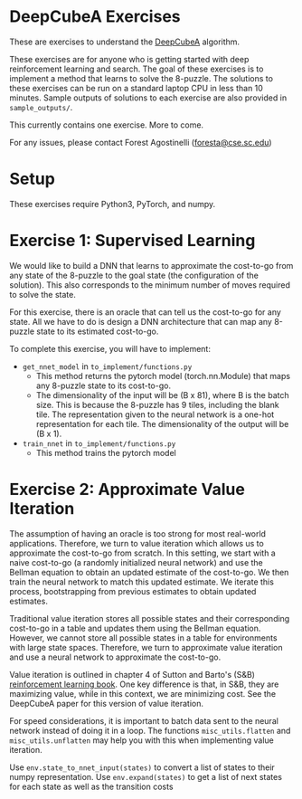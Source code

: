 # DeepCubeA Exercises
These are exercises to understand the 
[DeepCubeA](https://cse.sc.edu/~foresta/assets/files/SolvingTheRubiksCubeWithDeepReinforcementLearningAndSearch_Final.pdf) 
algorithm.

These exercises are for anyone who is getting started with deep reinforcement learning and search.
The goal of these exercises is to implement a method that learns to solve the 8-puzzle.
The solutions to these exercises can be run on a standard laptop CPU in less than 10 minutes.
Sample outputs of solutions to each exercise are also provided in `sample_outputs/`.

This currently contains one exercise. More to come.

For any issues, please contact Forest Agostinelli (foresta@cse.sc.edu)

# Setup
These exercises require Python3, PyTorch, and numpy.

# Exercise 1: Supervised Learning
We would like to build a DNN that learns to approximate the cost-to-go from any state of the 8-puzzle to the 
goal state (the configuration of the solution). This also corresponds to the minimum number of moves required to 
solve the state.

For this exercise, there is an oracle that can tell us the cost-to-go for any state. All we have to do is design a DNN
architecture that can map any 8-puzzle state to its estimated cost-to-go.

To complete this exercise, you will have to implement:
- `get_nnet_model` in `to_implement/functions.py`
    - This method returns the pytorch model (torch.nn.Module) that maps any 8-puzzle state to its cost-to-go.
    - The dimensionality of the input will be (B x 81), where B is the batch size. This is because the 8-puzzle has 9 tiles, including the blank tile. 
    The representation given to the neural network is a one-hot representation for each tile. The dimensionality of the output will be (B x 1).
- `train_nnet` in `to_implement/functions.py`
    - This method trains the pytorch model
    
# Exercise 2: Approximate Value Iteration
The assumption of having an oracle is too strong for most real-world applications.
Therefore, we turn to value iteration which allows us to approximate the cost-to-go from scratch.
In this setting, we start with a naive cost-to-go (a randomly initialized neural network) and use the Bellman equation to obtain an updated estimate of the cost-to-go.
We then train the neural network to match this updated estimate. We iterate this process, bootstrapping from previous estimates to obtain updated estimates.

Traditional value iteration stores all possible states and their corresponding cost-to-go in a table and updates them using the Bellman equation.
However, we cannot store all possible states in a table for environments with large state spaces.
Therefore, we turn to approximate value iteration and use a neural network to approximate the cost-to-go.

Value iteration is outlined in chapter 4 of Sutton and Barto's (S&B) [reinforcement learning book](http://www.incompleteideas.net/book/RLbook2020.pdf).
One key difference is that, in S&B, they are maximizing value, while in this context, we are minimizing cost.
See the DeepCubeA paper for this version of value iteration.

For speed considerations, it is important to batch data sent to the neural network instead of doing it in a loop.
The functions `misc_utils.flatten` and `misc_utils.unflatten` may help you with this when implementing value iteration.

Use `env.state_to_nnet_input(states)` to convert a list of states to their numpy representation.
Use `env.expand(states)` to get a list of next states for each state as well as the transition costs
